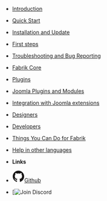 <!-- markdownlint-disable-next-line first-line-heading -->
- [Introduction](introduction)
- [Quick Start](quick-start)

- [Installation and Update](options.md)
- [First steps](options.md)
- [Troubleshooting and Bug Reporting](options.md)
- [Fabrik Core](options.md)
- [Plugins](options.md)
- [Joomla Plugins and Modules](options.md)
- [Integration with Joomla extensions](options.md)
- [Designers](options.md)
- [Developers](options.md)
- [Things You Can Do for Fabrik](options.md)
- [Help in other languages](options.md)


- **Links**
- [![Github](assets/img/github.svg)Github](https://github.com/joomlahenk/fabrik)
- [![Join Discord](https://discord.gg/vFV6VaRH)
